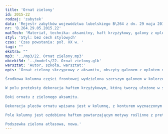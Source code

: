 ```yaml
---
title: 'Ornat zielony'
id: 2015-22
rodzaj: 'zabytek'
data: 'Rejestr zabytków województwa lubelskiego B\264 z dn. 29 maja 2015 r.'
nr: 'B.264.29.05.2015.22'
matTech: 'Materiał, technika: aksamitny, haft krzyżykowy, galony z oplotem z nici metalowej, podszewka bawełniana'
styl: 'Styl: bez cech stylowych'
czas: 'Czas powstania: poł. XX w. '
tagi: ""
ekstra: ""
mp3: '../mp3/22. Ornat zielony.mp3'
obiekt3d: '../models/22. Ornat zielony.glb'
warsztat: 'Autor, szkoła, warsztat:'
opis: 'Ornat zielony skrzypcowy z aksamitu, obszyty galonem z oplotem metalowym w kolorze złotym. 

Środkowa kolumna części frontowej wydzielona szerszym galonem w kolorze złotym sięga otworu na głowę. 

W polu preteksty dekoracja haftem krzyżykowym, którą tworzą ułożone w słup po trzy margerytki.

Boki ornatu z zielonego aksamitu. 

Dekoracja pleców ornatu wpisana jest w kolumnę, z konturem wyznaczonym przez naszyte szerokie galony w kolorze złotym. 

Pole kolumny jest ozdobione haftem powtarzającym motywy roślinne z preteksty frontowej. 

Podszewka zielona atłasowa, nowa.'
---
```


